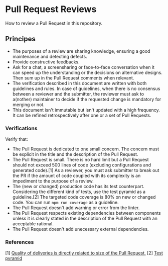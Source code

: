 # Pull Request Reviews

How to review a Pull Request in this repository.

## Principes

- The purposes of a review are sharing knowledge, ensuring a good maintenance and detecting defects.
- Provide constructive feedbacks.
- Ask for a chat, a screensharing or face-to-face conversation when it can speed up the understanding or the decisions on alternative designs. Then sum up in the Pull Request comments when relevant.
- The verification described in this document are written with both guidelines and rules. In case of guidelines, when there is no consensus between a reviewer and the submitter, the reviewer must ask to a(nother) maintainer to decide if the requested change is mandatory for merging or not.
- This document isn't immutable but isn't updated with a high frequency. It can be refined retrospectively after one or a set of Pull Requests.

### Verifications

Verify that:
- The Pull Request is dedicated to one small concern. The concern must be explicit in the title and the description of the Pull Request.
- The Pull Request is small. There is no hard limit but a Pull Request should not exceed 500 lines of code (excluding configurations and generated code).[1] As a reviewer, you must ask submitter to break out the PR if the amount of code coupled with its complexity is an impediment to the purpose of a review.
- The (new or changed) production code has its test counterpart. Considering the different kind of tests, use the test pyramid as a guideline.[2] The targeted code coverage is 80% on new or changed code. You can run `npm run coverage` as a guideline.
- The Pull Request doesn't add warning or error from the linter.
- The Pull Request respects existing dependencies between components unless it is clearly stated in the description of the Pull Request with an acceptable rational.
- The Pull Request doesn't add unecessary external dependencies.

### References

[1] [Quality of deliveries is directly related to size of the Pull Request.](https://www.linkedin.com/pulse/size-pullmerge-request-more-important-than-you-think-rodrigo-miguel)
[2] [Test pyramid](https://martinfowler.com/articles/practical-test-pyramid.html)

